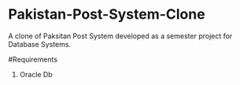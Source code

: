 # Pakistan-Post-System-Clone

A clone of Paksitan Post System developed as a semester project for Database Systems.

#Requirements

1. Oracle Db
